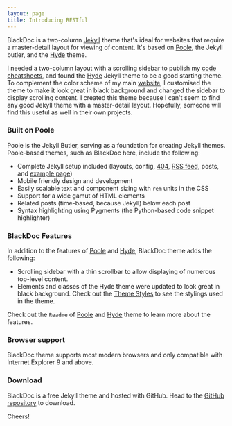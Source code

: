 ```yaml
---
layout: page
title: Introducing RESTful
---
```


BlackDoc is a two-column [Jekyll](http://jekyllrb.com) theme that's ideal for websites that require a master-detail layout for viewing of content. It's based on [Poole](http://getpoole.com), the Jekyll butler, and the [Hyde](http://hyde.getpoole.com) theme.

I needed a two-column layout with a scrolling sidebar to publish my [code cheatsheets](http://karloespiritu.com/cheatsheets), and found the [Hyde](http://hyde.getpoole.com) Jekyll theme to be a good starting theme. To complement the color scheme of my main [website](http://karloespiritu.com), I customised the theme to make it look great in black background and changed the sidebar to display scrolling content. I created this theme because I can't seem to find any good Jekyll theme with a master-detail layout. Hopefully, someone will find this useful as well in their own projects.

### Built on Poole

Poole is the Jekyll Butler, serving as a foundation for creating Jekyll themes. Poole-based themes, such as BlackDoc here, include the following:

* Complete Jekyll setup included (layouts, config, [404](/404), [RSS feed](/atom.xml), posts, and [example page](/about))
* Mobile friendly design and development
* Easily scalable text and component sizing with `rem` units in the CSS
* Support for a wide gamut of HTML elements
* Related posts (time-based, because Jekyll) below each post
* Syntax highlighting using Pygments (the Python-based code snippet highlighter)

### BlackDoc Features

In addition to the features of [Poole](http://getpoole.com) and [Hyde](http://hyde.getpoole.com), BlackDoc theme adds the following:

* Scrolling sidebar with a thin scrollbar to allow displaying of numerous top-level content.
* Elements and classes of the Hyde theme were updated to look great in black background. Check out the [Theme Styles](styles) to see the stylings used in the theme.

Check out the `Readme` of [Poole](https://github.com/poole/poole) and [Hyde](https://github.com/poole/hyde) theme to learn more about the features.

### Browser support

BlackDoc theme supports most modern browsers and only compatible with Internet Explorer 9 and above.

### Download

BlackDoc is a free Jekyll theme and hosted with GitHub. Head to the <a href="https://github.com/karloespiritu/BlackDoc">GitHub repository</a> to download.

Cheers!
